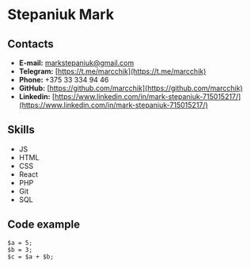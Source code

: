 # Stepaniuk Mark
## Contacts
- **E-mail:** markstepaniuk@gmail.com
- **Telegram:** [https://t.me/marcchik](https://t.me/marcchik)
- **Phone:** +375 33 334 94 46
- **GitHub:** [https://github.com/marcchik](https://github.com/marcchik)
- **Linkedin:** [https://www.linkedin.com/in/mark-stepaniuk-715015217/](https://www.linkedin.com/in/mark-stepaniuk-715015217/)

## Skills
- JS
- HTML
- CSS
- React
- PHP
- Git
- SQL

## Code example
```
$a = 5; 
$b = 3; 
$c = $a + $b; 
``` 

